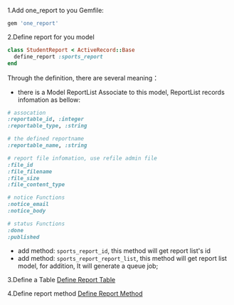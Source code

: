 
1.Add one_report to you Gemfile:

```ruby
gem 'one_report'
```

2.Define report for you model

```ruby
class StudentReport < ActiveRecord::Base
  define_report :sports_report
end
```
Through the definition, there are several meaning：

- there is a Model ReportList Associate to this model, ReportList records infomation as bellow:

```ruby
# assocation
:reportable_id, :integer
:reportable_type, :string

# the defined reportname
:reportable_name, :string

# report file infomation, use refile admin file
:file_id
:file_filename
:file_size
:file_content_type

# notice Functions
:notice_email
:notice_body

# status Functions
:done
:published
```
- add method: `sports_report_id`, this method will get report list's id
- add method: `sports_report_report_list`, this method will get report list model, for addition, It will generate a queue job;

3.Define a Table
[Define Report Table](define-report-table.md)

4.Define report method
[Define Report Method](define-report-method.md)
